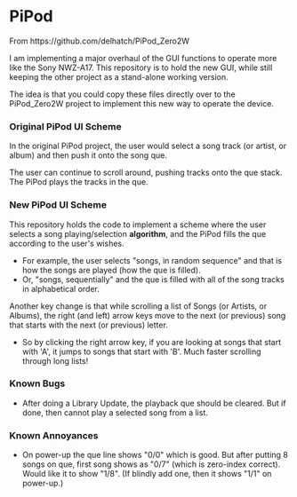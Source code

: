# PiPod
<p>From https://github.com/delhatch/PiPod_Zero2W</p>
<p>I am implementing a major overhaul of the GUI functions to operate more like the Sony NWZ-A17. This repository is to hold the new GUI, while still keeping the other project as a stand-alone working version.</p>
<p>The idea is that you could copy these files directly over to the PiPod_Zero2W project to implement this new way to operate the device.</p>
<H3>Original PiPod UI Scheme</H3>
<p>In the original PiPod project, the user would select a song track (or artist, or album) and then push it onto the song que.</p>
<p>The user can continue to scroll around, pushing tracks onto the que stack. The PiPod plays the tracks in the que.</p>
<H3>New PiPod UI Scheme</H3>
<p>This repository holds the code to implement a scheme where the user selects a song playing/selection <b>algorithm</b>, and the PiPod fills the que according to the user's wishes.</p>
<ul>
  <li>For example, the user selects "songs, in random sequence" and that is how the songs are played (how the que is filled).</li>
  <li>Or, "songs, sequentially" and the que is filled with all of the song tracks in alphabetical order.</li>
</ul>
<p>Another key change is that while scrolling a list of Songs (or Artists, or Albums), the right (and left) arrow keys move to the next (or previous) song that starts with the next (or previous) letter.</p>
<ul>
  <li>So by clicking the right arrow key, if you are looking at songs that start with 'A', it jumps to songs that start with 'B'. Much faster scrolling through long lists!</li>
</ul>
<H3>Known Bugs</H3>
<ul>
  <li>After doing a Library Update, the playback que should be cleared. But if done, then cannot play a selected song from a list.</li>
</ul>
<H3>Known Annoyances</H3>
<ul>
  <li>On power-up the que line shows "0/0" which is good. But after putting 8 songs on que, first song shows as "0/7" (which is zero-index correct). Would like it to show "1/8". (If blindly add one, then it shows "1/1" on power-up.)</li>
</ul>
